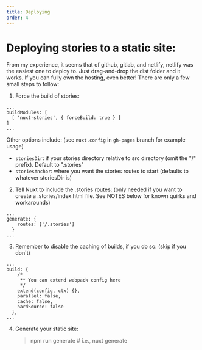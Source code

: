 ```yaml
---
title: Deploying
order: 4
---
```


# Deploying stories to a static site:

From my experience, it seems that of github, gitlab, and netlify, netlify was the easiest one to deploy to. Just drag-and-drop the dist folder and it works. If you can fully own the hosting, even better! There are only a few small steps to follow:

1. Force the build of stories:

```
...
buildModules: [
  [ 'nuxt-stories', { forceBuild: true } ]
]
...
```

Other options include: (see `nuxt.config` in `gh-pages` branch for example usage)
- `storiesDir`: if your stories directory relative to src directory (omit the "/" prefix). Default to ".stories"
- `storiesAnchor`: where you want the stories routes to start (defaults to whatever storiesDir is)

2. Tell Nuxt to include the .stories routes: (only needed if you want to create a .stories/index.html file. See NOTES below for known quirks and workarounds)

```
...
generate: {
    routes: ['/.stories']
  }
...
```

3. Remember to disable the caching of builds, if you do so: (skip if you don't)

```
...
build: {
    /*
     ** You can extend webpack config here
     */
    extend(config, ctx) {},
    parallel: false,
    cache: false,
    hardSource: false
  },
...
```

4. Generate your static site:
   > npm run generate # i.e., nuxt generate
